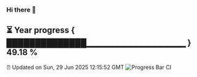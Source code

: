### Hi there 👋
⏳ Year progress { ██████████████▁▁▁▁▁▁▁▁▁▁▁▁▁▁▁▁ } 49.18 %
---
⏰ Updated on Sun, 29 Jun 2025 12:15:52 GMT
![Progress Bar CI](https://github.com/Moyi321/Moyi321/workflows/Progress%20Bar%20CI/badge.svg)
